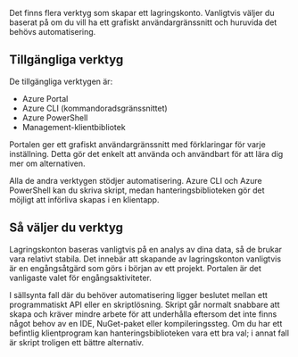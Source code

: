 Det finns flera verktyg som skapar ett lagringskonto. Vanligtvis väljer du baserat på om du vill ha ett grafiskt användargränssnitt och huruvida det behövs automatisering.

## <a name="available-tools"></a>Tillgängliga verktyg

De tillgängliga verktygen är:

- Azure Portal
- Azure CLI (kommandoradsgränssnittet)
- Azure PowerShell
- Management-klientbibliotek

Portalen ger ett grafiskt användargränssnitt med förklaringar för varje inställning. Detta gör det enkelt att använda och användbart för att lära dig mer om alternativen.

Alla de andra verktygen stödjer automatisering. Azure CLI och Azure PowerShell kan du skriva skript, medan hanteringsbiblioteken gör det möjligt att införliva skapas i en klientapp.

## <a name="how-to-choose-a-tool"></a>Så väljer du verktyg

Lagringskonton baseras vanligtvis på en analys av dina data, så de brukar vara relativt stabila. Det innebär att skapande av lagringskonton vanligtvis är en engångsåtgärd som görs i början av ett projekt. Portalen är det vanligaste valet för engångsaktiviteter.

I sällsynta fall där du behöver automatisering ligger beslutet mellan ett programmatiskt API eller en skriptlösning. Skript går normalt snabbare att skapa och kräver mindre arbete för att underhålla eftersom det inte finns något behov av en IDE, NuGet-paket eller kompileringssteg. Om du har ett befintlig klientprogram kan hanteringsbiblioteken vara ett bra val; i annat fall är skript troligen ett bättre alternativ.